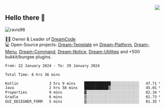 <img align='right' src="https://github-readme-stats.vercel.app/api?username=Ravis96&show_icons=true">

## Hello there 👋
<p align="left"> <img src="https://komarev.com/ghpvc/?username=ravis96&label=Profile%20views&color=0e75b6&style=flat" alt="ravis96" /> </p>

👨‍💻 Owner & Leader of [DreamCode](https://github.com/DreamPoland) <br>
💻 Open-Source projects: [Dream-Template](https://github.com/DreamPoland/dream-template) on [Dream-Platform](https://github.com/DreamPoland/dream-platform), [Dream-Menu](https://github.com/DreamPoland/dream-menu), [Dream-Command](https://github.com/DreamPoland/dream-command), [Dream-Notice](https://github.com/DreamPoland/dream-notice), [Dream-Utilities](https://github.com/DreamPoland/dream-utilities) and +500 bukkit/bungee plugins.

<!--START_SECTION:waka-->

```txt
From: 22 January 2024 - To: 29 January 2024

Total Time: 6 hrs 36 mins

Kotlin              3 hrs 9 mins    ████████████░░░░░░░░░░░░░   47.71 %
Java                2 hrs 58 mins   ███████████▒░░░░░░░░░░░░░   45.01 %
Properties          9 mins          ▓░░░░░░░░░░░░░░░░░░░░░░░░   02.34 %
Gradle              6 mins          ▒░░░░░░░░░░░░░░░░░░░░░░░░   01.73 %
GUI_DESIGNER_FORM   5 mins          ▒░░░░░░░░░░░░░░░░░░░░░░░░   01.35 %
```

<!--END_SECTION:waka-->
